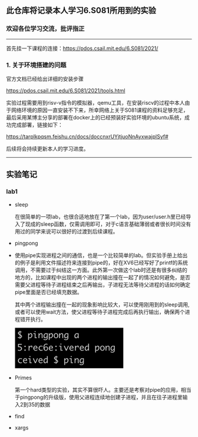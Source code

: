 ## 此仓库将记录本人学习6.S081所用到的实验

### 欢迎各位学习交流，批评指正

---

首先挂一下课程的连接：https://pdos.csail.mit.edu/6.S081/2021/

### 1.  关于环境搭建的问题

官方文档已经给出详细的安装步骤

https://pdos.csail.mit.edu/6.S081/2021/tools.html

实验过程需要用到risv-v指令的模拟器，qemu工具，在安装riscv的过程中本人由于网络环境的原因一直安装不下来，所幸网络上关于S081课程的资料足够充足，最后采用某博主分享的部署在docker上的已经预装好实验环境的ubuntu系统，成功完成部署，链接如下：

 https://tarplkpqsm.feishu.cn/docs/doccnxrUYjtjuoNnAyxwajplSyf#

后续将会持续更新本人的学习进度。

---

## 实验笔记

###  lab1

- sleep

  在很简单的一项lab，也很合适地放在了第一个lab，因为user/user.h里已经导入了现成的sleep函数，仅需调用即可，对于c语言基础薄弱或者很长时间没有用过的同学来说可以很好的过渡到后续课程。

- pingpong

- 使用pipe实现进程之间的通信，也是一个比较简单的lab。但实验手册上给出的例子是利用文件描述符来连接到pipe的，好在XV6已经写好了printf的系统调用，不需要过于纠结这一方面。此外第一次做这个lab时还是有很多纠结的地方的，比如课程中出现的两个进程的输出撞在一起了的情况如何避免，是否需要父进程等待子进程结束之后再输出，子进程无法等待父进程的话如何确定pipe里面是否已经填充数据。

  其中两个进程输出撞在一起的现象影响比较大，可以使用刚用到的sleep调用,或者可以使用wait方法，使父进程等待子进程完成后再执行输出，确保两个进程错开执行。

  ![lab1](images/lab1.png)

  

  

- Primes

  第一个hard类型的实验，其实不算很吓人。主要还是考察对pipe的应用，相当于pingpong的升级版，使用父进程连续地创建子进程，并且在往子进程里输入2到35的数据

- find

- xargs

  

  

